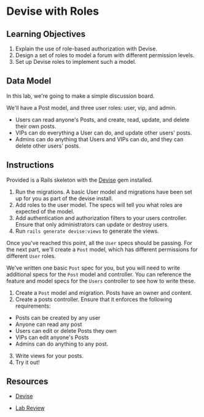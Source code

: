 # Devise with Roles

## Learning Objectives

  1. Explain the use of role-based authorization with Devise.
  2. Design a set of roles to model a forum with different permission levels.
  3. Set up Devise roles to implement such a model.

## Data Model

In this lab, we're going to make a simple discussion board.

We'll have a Post model, and three user roles: user, vip, and admin.

* Users can read anyone's Posts, and create, read, update, and delete their own posts.
* VIPs can do everything a User can do, and update other users' posts.
* Admins can do anything that Users and VIPs can do, and they can delete other users' posts.

## Instructions

Provided is a Rails skeleton with the [Devise](https://github.com/plataformatec/devise) gem installed.

1. Run the migrations. A basic User model and migrations have been set up for you as part of the devise install.
2. Add roles to the user model. The specs will tell you what roles are expected of the model.
3. Add authentication and authorization filters to your users controller. Ensure that only administrators can update or destroy users.
4. Run `rails generate devise:views` to generate the views.

Once you've reached this point, all the `User` specs should be passing. For the
next part, we'll create a `Post` model, which has different permissions for
different `User` roles.

We've written one basic `Post` spec for you, but you will need to write
additional specs for the `Post` model and controller. You can reference the
feature and model specs for the `Users` controller to see how to write these.

1. Create a `Post` model and migration. Posts have an owner and content.
2. Create a posts controller. Ensure that it enforces the following requirements:
  - Posts can be created by any user
  - Anyone can read any post
  - Users can edit or delete Posts they own
  - VIPs can edit anyone's Posts
  - Admins can do anything to any post.
3. Write views for your posts.
4. Try it out!

## Resources
* [Devise](https://www.youtube.com/watch?v=RTXyPhRBQ_4)

* [Lab Review](https://github.com/learn-co-curriculum/rails-video-review-devise-roles-lab)
